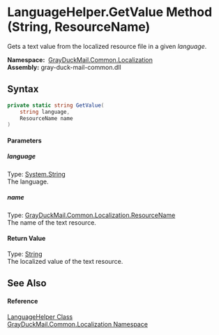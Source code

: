 LanguageHelper.GetValue Method (String, ResourceName)
=====================================================
Gets a text value from the localized resource file in a given *language*.

  **Namespace:**  [GrayDuckMail.Common.Localization][1]  
  **Assembly:** gray-duck-mail-common.dll

Syntax
------

```csharp
private static string GetValue(
	string language,
	ResourceName name
)
```

#### Parameters

##### *language*
Type: [System.String][2]  
 The language.

##### *name*
Type: [GrayDuckMail.Common.Localization.ResourceName][3]  
 The name of the text resource.

#### Return Value
Type: [String][2]  
 The localized value of the text resource. 

See Also
--------

#### Reference
[LanguageHelper Class][4]  
[GrayDuckMail.Common.Localization Namespace][1]  

[1]: ../README.md
[2]: https://docs.microsoft.com/dotnet/api/system.string
[3]: ../ResourceName/README.md
[4]: README.md